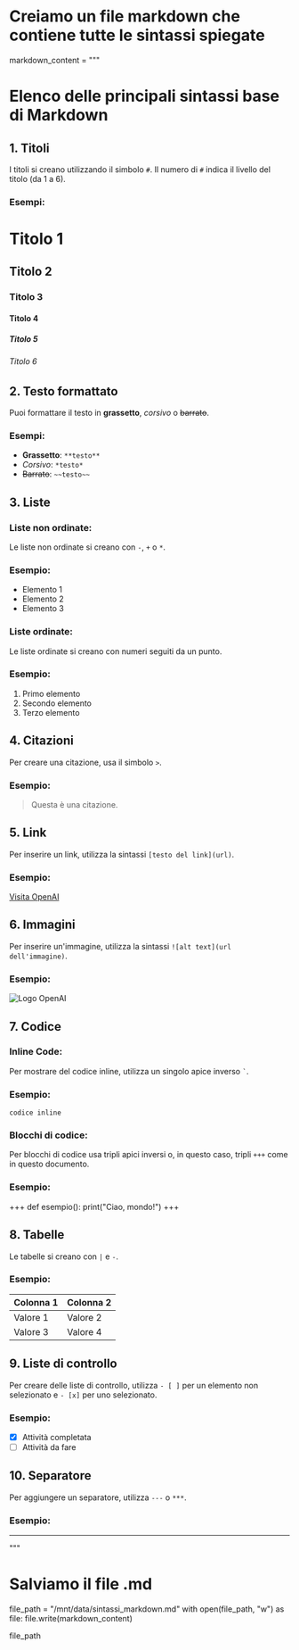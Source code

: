 # Creiamo un file markdown che contiene tutte le sintassi spiegate
markdown_content = """
# Elenco delle principali sintassi base di Markdown

## 1. Titoli
I titoli si creano utilizzando il simbolo `#`. Il numero di `#` indica il livello del titolo (da 1 a 6).

### Esempi:
# Titolo 1
## Titolo 2
### Titolo 3
#### Titolo 4
##### Titolo 5
###### Titolo 6

## 2. Testo formattato
Puoi formattare il testo in **grassetto**, *corsivo* o ~~barrato~~.

### Esempi:
- **Grassetto**: `**testo**`
- *Corsivo*: `*testo*`
- ~~Barrato~~: `~~testo~~`

## 3. Liste
### Liste non ordinate:
Le liste non ordinate si creano con `-`, `+` o `*`.

### Esempio:
- Elemento 1
- Elemento 2
- Elemento 3

### Liste ordinate:
Le liste ordinate si creano con numeri seguiti da un punto.

### Esempio:
1. Primo elemento
2. Secondo elemento
3. Terzo elemento

## 4. Citazioni
Per creare una citazione, usa il simbolo `>`.

### Esempio:
> Questa è una citazione.

## 5. Link
Per inserire un link, utilizza la sintassi `[testo del link](url)`.

### Esempio:
[Visita OpenAI](https://www.openai.com)

## 6. Immagini
Per inserire un'immagine, utilizza la sintassi `![alt text](url dell'immagine)`.

### Esempio:
![Logo OpenAI](https://openai.com/logo.png)

## 7. Codice
### Inline Code:
Per mostrare del codice inline, utilizza un singolo apice inverso `` ` ``.

### Esempio:
`codice inline`

### Blocchi di codice:
Per blocchi di codice usa tripli apici inversi o, in questo caso, tripli `+++` come in questo documento.

### Esempio:
+++ 
def esempio():
    print("Ciao, mondo!")
+++

## 8. Tabelle
Le tabelle si creano con `|` e `-`.

### Esempio:
| Colonna 1 | Colonna 2 |
|-----------|-----------|
| Valore 1  | Valore 2  |
| Valore 3  | Valore 4  |

## 9. Liste di controllo
Per creare delle liste di controllo, utilizza `- [ ]` per un elemento non selezionato e `- [x]` per uno selezionato.

### Esempio:
- [x] Attività completata
- [ ] Attività da fare

## 10. Separatore
Per aggiungere un separatore, utilizza `---` o `***`.

### Esempio:
---
"""

# Salviamo il file .md
file_path = "/mnt/data/sintassi_markdown.md"
with open(file_path, "w") as file:
    file.write(markdown_content)

file_path
